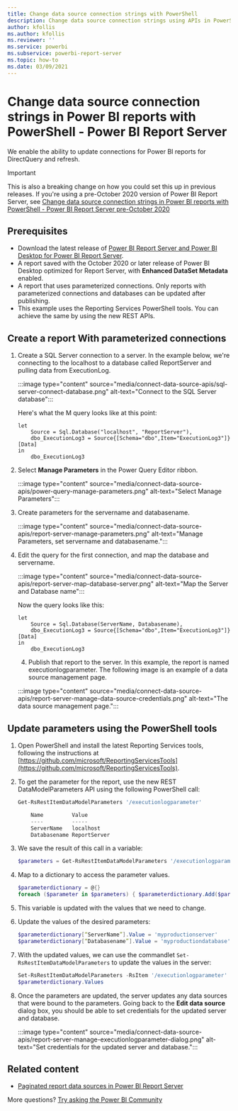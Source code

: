 ```yaml
---
title: Change data source connection strings with PowerShell
description: Change data source connection strings using APIs in PowerShell - Power BI Report Server.
author: kfollis
ms.author: kfollis
ms.reviewer: ''
ms.service: powerbi
ms.subservice: powerbi-report-server
ms.topic: how-to
ms.date: 03/09/2021
---
```

# Change data source connection strings in Power BI reports with PowerShell - Power BI Report Server

We enable the ability to update connections for Power BI reports for DirectQuery and refresh.

> [!IMPORTANT]
> This is also a breaking change on how you could set this up in previous releases. If you're using a pre-October 2020 version of Power BI Report Server, see [Change data source connection strings in Power BI reports with PowerShell - Power BI Report Server pre-October 2020](connect-data-source-apis-pre-oct-2020.md)

## Prerequisites

- Download the latest release of [Power BI Report Server and Power BI Desktop for Power BI Report Server](https://powerbi.microsoft.com/report-server/).
- A report saved with the October 2020 or later release of Power BI Desktop optimized for Report Server, with **Enhanced DataSet Metadata** enabled.
- A report that uses parameterized connections. Only reports with parameterized connections and databases can be updated after publishing.
- This example uses the Reporting Services PowerShell tools. You can achieve the same  by using the new REST APIs.

## Create a report With parameterized connections
	
1. Create a SQL Server connection to a server. In the example below, we're connecting to the localhost to a database called ReportServer and pulling data from ExecutionLog.

	:::image type="content" source="media/connect-data-source-apis/sql-server-connect-database.png" alt-text="Connect to the SQL Server database":::

    Here's what the M query looks like at this point:

    ```
    let
        Source = Sql.Database("localhost", "ReportServer"),
        dbo_ExecutionLog3 = Source{[Schema="dbo",Item="ExecutionLog3"]}[Data]
    in
        dbo_ExecutionLog3
    ```

2. Select **Manage Parameters** in the Power Query Editor ribbon.

    :::image type="content" source="media/connect-data-source-apis/power-query-manage-parameters.png" alt-text="Select Manage Parameters":::

1.  Create parameters for the servername and databasename.

    :::image type="content" source="media/connect-data-source-apis/report-server-manage-parameters.png" alt-text="Manage Parameters, set servername and databasename.":::


3. Edit the query for the first connection, and map the database and servername.

    :::image type="content" source="media/connect-data-source-apis/report-server-map-database-server.png" alt-text="Map the Server and Database name":::

    Now the query looks like this:

    ```
    let
        Source = Sql.Database(ServerName, Databasename),
        dbo_ExecutionLog3 = Source{[Schema="dbo",Item="ExecutionLog3"]}[Data]
    in
        dbo_ExecutionLog3
    ```
	
	4. Publish that report to the server. In this example, the report is named executionlogparameter. The following image is an example of a data source management page.

    :::image type="content" source="media/connect-data-source-apis/report-server-manage-data-source-credentials.png" alt-text="The data source management page.":::

## Update parameters using the PowerShell tools

1. Open PowerShell and install the latest Reporting Services tools, following the instructions at [https://github.com/microsoft/ReportingServicesTools](https://github.com/microsoft/ReportingServicesTools).
	
2.  To get the parameter for the report, use the new REST DataModelParameters API using the following PowerShell call:

    ```powershell
    Get-RsRestItemDataModelParameters '/executionlogparameter'

        Name         Value
        ----         -----
        ServerName   localhost
        Databasename ReportServer
    ```

3. We save the result of this call in a variable:

    ```powershell
    $parameters = Get-RsRestItemDataModelParameters '/executionlogparameter'
    ```

4. Map to a dictionary to access the parameter values.

    ```powershell
    $parameterdictionary = @{}
    foreach ($parameter in $parameters) { $parameterdictionary.Add($parameter.Name, $parameter); }

4. This variable is updated with the values that we need to change.
5. Update the values of the desired parameters:

    ```powershell
    $parameterdictionary[“ServerName”].Value = 'myproductionserver'
    $parameterdictionary[“Databasename”].Value = 'myproductiondatabase'
    ```

6. With the updated values, we can use the commandlet `Set-RsRestItemDataModelParameters` to update the values in the server:

    ```powershell
    Set-RsRestItemDataModelParameters -RsItem '/executionlogparameter' -DataModelParameters $parameters
    $parameterdictionary.Values
    ```

7. Once the parameters are updated, the server updates any data sources that were bound to the parameters. Going back to the **Edit data source** dialog box, you should be able to set credentials for the updated server and database.

    :::image type="content" source="media/connect-data-source-apis/report-server-manage-executionlogparameter-dialog.png" alt-text="Set credentials for the updated server and database.":::

## Related content

- [Paginated report data sources in Power BI Report Server](connect-data-sources.md) 

More questions? [Try asking the Power BI Community](https://community.powerbi.com/)
